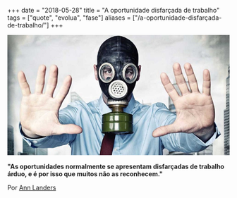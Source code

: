 +++
date = "2018-05-28"
title = "A oportunidade disfarçada de trabalho"
tags = ["quote", "evolua", "fase"]
aliases = ["/a-oportunidade-disfarçada-de-trabalho/"]
+++

![Analise pessoas tóxicas](/evolua-mascara.jpeg#center)

**"As oportunidades normalmente se apresentam disfarçadas de trabalho árduo, e é por isso que muitos não as reconhecem."**

Por [Ann Landers](https://en.wikipedia.org/wiki/Ask_Ann_Landers)
